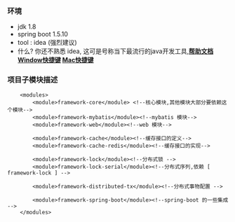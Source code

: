 ### 环境
- jdk 1.8
- spring boot 1.5.10
- tool : idea (强烈建议)
- 什么? 你还不熟悉 idea, 这可是号称当下最流行的java开发工具,**[帮助文档](https://github.com/judasn/IntelliJ-IDEA-Tutorial) [Window快捷键](https://github.com/judasn/IntelliJ-IDEA-Tutorial/blob/master/keymap-introduce.md) [Mac快捷键](https://github.com/judasn/IntelliJ-IDEA-Tutorial/blob/master/keymap-mac-introduce.md)** 

### 项目子模块描述
```
    <modules>
        <module>framework-core</module> <!--核心模块,其他模块大部分要依赖这个模块-->
        <module>framework-mybatis</module><!--mybatis 模块-->
        <module>framework-web</module><!--web 模块-->

        <module>framework-cache</module><!--缓存接口的定义-->
        <module>framework-cache-redis</module><!--缓存接口的实现-->

        <module>framework-lock</module><!--分布式锁 -->
        <module>framework-lock-serial</module><!--分布式序列,依赖 [ framework-lock ] -->

        <module>framework-distributed-tx</module><!--分布式事物配置 -->

        <module>framework-spring-boot</module><!--spring-boot 的一些集成 -->
    </modules>
```

